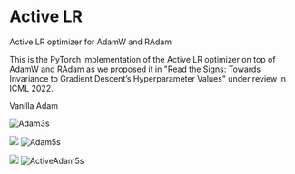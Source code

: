 # Active LR
Active LR optimizer for AdamW and RAdam

This is the PyTorch implementation of the Active LR optimizer on top of AdamW and RAdam as we proposed it in "Read the Signs: Towards Invariance to Gradient Descent’s Hyperparameter Values" under review in ICML 2022.

Vanilla Adam

![Adam3s](https://user-images.githubusercontent.com/62418145/155633568-75d0a565-985b-4d6c-8aa6-76b0265e4fd4.png)

![](<img src="https://latex.codecogs.com/svg.image?LR&space;=&space;10^{-5}" title="LR = 10^{-5}" />)
![Adam5s](https://user-images.githubusercontent.com/62418145/155633678-c056bd53-96a9-4d73-bc01-8074ca383f3c.png)

![](<img src="https://latex.codecogs.com/svg.image?LR&space;=&space;10^{-5}" title="LR = 10^{-5}" />)
![ActiveAdam5s](https://user-images.githubusercontent.com/62418145/155633536-d0e4fc9b-33a1-4019-a1eb-d8b1e0008483.png)

